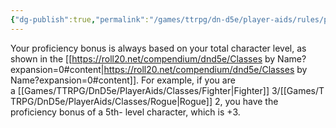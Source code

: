 ```yaml
---
{"dg-publish":true,"permalink":"/games/ttrpg/dn-d5e/player-aids/rules/proficiency-bonus/","tags":["ttrpg/dnd/5e","Rules"],"noteIcon":""}
---
```


Your proficiency bonus is always based on your total character level, as shown in the [[https://roll20.net/compendium/dnd5e/Classes by Name?expansion=0#content\|https://roll20.net/compendium/dnd5e/Classes by Name?expansion=0#content]]. For example, if you are a [[Games/TTRPG/DnD5e/PlayerAids/Classes/Fighter\|Fighter]] 3/[[Games/TTRPG/DnD5e/PlayerAids/Classes/Rogue\|Rogue]] 2, you have the proficiency bonus of a 5th- level character, which is +3.